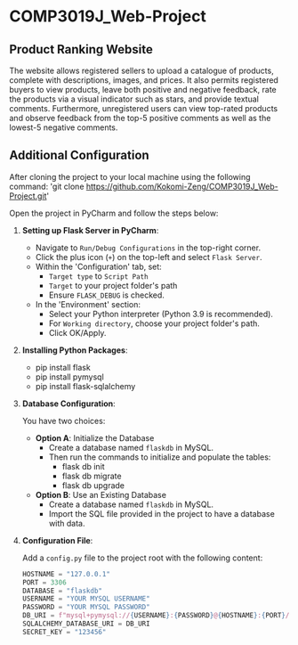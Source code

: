 # COMP3019J_Web-Project

## Product Ranking Website
The website allows registered sellers to upload a catalogue of products, complete with descriptions, images, and prices. It also permits registered buyers to view products, leave both positive and negative feedback, rate the products via a visual indicator such as stars, and provide textual comments. Furthermore, unregistered users can view top-rated products and observe feedback from the top-5 positive comments as well as the lowest-5 negative comments.

## Additional Configuration

After cloning the project to your local machine using the following command: 'git clone https://github.com/Kokomi-Zeng/COMP3019J_Web-Project.git'

Open the project in PyCharm and follow the steps below:

1. **Setting up Flask Server in PyCharm**:  

   - Navigate to `Run/Debug Configurations` in the top-right corner.  
   - Click the plus icon (`+`) on the top-left and select `Flask Server`.  
   - Within the 'Configuration' tab, set:     
     - `Target type` to `Script Path`    
     - `Target` to your project folder's path  
     - Ensure `FLASK_DEBUG` is checked.   
   - In the 'Environment' section:     
     -  Select your Python interpreter (Python 3.9 is recommended).    
     -  For `Working directory`, choose your project folder's path.   
     -  Click OK/Apply.

2. **Installing Python Packages**:

   - pip install flask 
   - pip install pymysql 
   - pip install flask-sqlalchemy

3. **Database Configuration**:

   You have two choices:

   - **Option A**: Initialize the Database
     - Create a database named `flaskdb` in MySQL.
     - Then run the commands to initialize and populate the tables: 
       - flask db init
       - flask db migrate
       - flask db upgrade
   - **Option B**: Use an Existing Database
     - Create a database named `flaskdb` in MySQL.
     - Import the SQL file provided in the project to have a database with data.

4. **Configuration File**:

   Add a `config.py` file to the project root with the following content: 

   ```python
   HOSTNAME = "127.0.0.1"
   PORT = 3306
   DATABASE = "flaskdb"
   USERNAME = "YOUR MYSQL USERNAME"
   PASSWORD = "YOUR MYSQL PASSWORD"
   DB_URI = f"mysql+pymysql://{USERNAME}:{PASSWORD}@{HOSTNAME}:{PORT}/{DATABASE}?charset=utf8mb4"
   SQLALCHEMY_DATABASE_URI = DB_URI
   SECRET_KEY = "123456"
   ```

   
